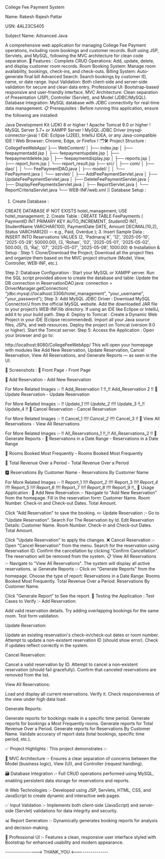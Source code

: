 College Fee Payment System

Name: Rakesh Rajesh Pattar

USN: 4AL23CS405

Subject Name: Advanced Java

A comprehensive web application for managing College Fee Payment operations, including room bookings and customer records. Built using JSP, Servlets, and MySQL, following the MVC architecture for clean code separation.
🧰 Features :
Complete CRUD Operations: Add, update, delete, and display customer room records.
Room Booking System: Manage room availability, bookings, check-ins, and check-outs.
Billing System: Auto-generate final bill
Advanced Search: Search bookings by customer ID, name, or date range.
Input Validation: Both client-side and server-side validation for secure and clean data entry.
Professional UI: Bootstrap-based responsive and user-friendly interface.
MVC Architecture: Clean separation of Presentation (JSP), Controller (Servlet), and Model (JDBC/MySQL).
Database Integration: MySQL database with JDBC connectivity for real-time data management.
📋 Prerequisites :
Before running this application, ensure the following are installed:

Java Development Kit (JDK) 8 or higher !
Apache Tomcat 9.0 or higher !
MySQL Server 5.7+ or XAMPP Server !
MySQL JDBC Driver (mysql-connector-java) !
IDE: Eclipse (J2EE), IntelliJ IDEA, or any Java-compatible IDE !
Web Browser: Chrome, Edge, or Firefox !
🗂️🛠 Project Structure :
CollegeFeeWebApp/
├── WebContent/
│ ├── index.jsp
│ ├── feepaymentadd.jsp
│ ├── feepaymentupdate.jsp
│ ├── feepaymentdelete.jsp
│ ├── feepaymentdisplay.jsp
│ ├── reports.jsp
│ ├── report_form.jsp
│ └── report_result.jsp
├── src/
│ ├── com/
│ ├── dao/
│ │ └── FeePaymentDAO.java
│ ├── model/
│ │ └── FeePayment.java
│ └── servlet/
│ ├── AddFeePaymentServlet.java
│ ├── UpdateFeePaymentServlet.java
│ ├── DeleteFeePaymentServlet.java
│ ├── DisplayFeePaymentsServlet.java
│ ├── ReportServlet.java
│ └── ReportCriteriaServlet.java
└── WEB-INF/web.xml
🗄️ Database Setup :
1. Create Database :

CREATE DATABASE IF NOT EXISTS hotel_management;
USE hotel_management;
2. Create Table :
CREATE TABLE FeePayments (
PaymentID INT PRIMARY KEY AUTO_INCREMENT,
StudentID INT,
StudentName VARCHAR(100),
PaymentDate DATE,
Amount DECIMAL(10,2),
Status VARCHAR(20) -- e.g., Paid, Overdue
);
3. Insert Sample Data :
INSERT INTO Reservations VALUES
(2,	'Padmaraj K',	'12',	'2025-05-10',	'2025-05-28',	50000.00),
(3,	'Rohan',	'02', '2025-05-01',	'2025-05-02',	500.00),
(5,	'Raj',	'07',	'2025-05-07',	'2025-05-08',	1000.00)
⚙️ Installation & Setup :
Step 1: Clone/Download the Project;
Download all the project files and organize them based on the MVC project structure (Model, View, Controller, WEB-INF, etc.).

Step 2: Database Configuration :
Start your MySQL or XAMPP server.
Run the SQL script provided above to create the database and table:
Update the DB connection in ReservationDAO.java:
connection = DriverManager.getConnection(
 "jdbc:mysql://localhost:3306/hotel_management", 
 "your_username", 
 "your_password");
Step 3: Add MySQL JDBC Driver :
Download MySQL Connector/J from the official MySQL website.
Add the downloaded JAR file to your project’s WEB-INF/lib directory.
If using an IDE like Eclipse or IntelliJ, add it to your build path.
Step 4: Deploy to Tomcat :
Create a Dynamic Web Project in your IDE (Eclipse recommended).
Import all your Java source files, JSPs, and web resources.
Deploy the project on Tomcat (version 9.0 or higher).
Start the Tomcat server.
Step 5: Access the Application :
Open your browser and go to:

http://localhost:8080/CollegeFeeWebApp/
This will open your homepage with modules like Add New Reservation, Update Reservation, Cancel Reservation, View All Reservations, and Generate Reports — as seen in the UI.

📸 Screenshots :
🔹 Front Page -
Front Page

🔹 Add Reservation -
Add New Reservation

For More Related Images :- !! Add_Reservation 1 !!_!! Add_Reservation 2 !!
🔹 Update Reservation -
Update Reservation

For More Related Images :- !! Update_1 !!_!! Update_2 !!_!! Update_3 !!_!! Update_4 !!
🔹 Cancel Reservation -
Cancel Reservation

For More Related Images :- !! Cancel_1 !!_!! Cancel_2 !!_!! Cancel_3 !!
🔹 View All Reservations -
View All Reservations

For More Related Images :- !! All_Reservations_1 !!_!! All_Reservations_2 !!
🔹 Generate Reports -
📅 Reservations in a Date Range -
Reservations in a Date Range

🏡 Rooms Booked Most Frequently -
Rooms Booked Most Frequently

💸 Total Revenue Over a Period -
Total Revenue Over a Period

🅿️ Reservations By Customer Name -
Reservations By Customer Name

For More Related Images :- !! Report_1 !!_!! Report_2 !!_!! Report_3 !!_!! Report_4 !!_!! Report_5 !!_!! Report_6 !!_!! Report_7 !!_!! Report_8 !!_!! Report_9 !!_
🎯 Usage Application :
🏨 Add New Reservation :-
Navigate to "Add New Reservation" from the homepage.
Fill in the reservation form:
Customer Name. Room Number. Check-in and Check-out Dates. Total Amount.

Click "Add Reservation" to save the booking.
✏️ Update Reservation :-
Go to "Update Reservation".
Search For The Reservation by Id.
Edit Reservation Details:
Customer Name. Room Number. Check-in and Check-out Dates. Total Amount.

Click "Update Reservation" to apply the changes.
❌ Cancel Reservation :-
Open "Cancel Reservation" from the menu.
Search for the reservation using Reservation ID.
Confirm the cancellation by clicking "Confirm Cancellation".
The reservation will be removed from the system.
📋 View All Reservations :-
Navigate to "View All Reservations".
The system will display all active reservations.
📊 Generate Reports :-
Click on "Generate Reports" from the homepage.
Choose the type of report:
Reservations in a Date Range. Rooms Booked Most Frequently. Total Revenue Over a Period. Reservations By Customer Name.

Click "Generate Report" to See the report.
🧪 Testing the Application :
Test Cases to Verify :-
Add Reservation:

Add valid reservation details. Try adding overlapping bookings for the same room. Test form validation.

Update Reservation:

Update an existing reservation's check-in/check-out dates or room number. Attempt to update a non-existent reservation ID (should show error). Check if updates reflect correctly in the system.

Cancel Reservation:

Cancel a valid reservation by ID. Attempt to cancel a non-existent reservation (should fail gracefully). Confirm that canceled reservations are removed from the list.

View All Reservations:

Load and display all current reservations. Verify it. Check responsiveness of the view under high data load.

Generate Reports:

Generate reports for bookings made in a specific time period. Generate reports for bookings a Most Frequently rooms. Generate reports for Total Revenue Over a Period. Generate reports for Reservations By Customer Name. Validate accuracy of report data (total bookings, specific time period, etc.).

✅ Project Highlights :
This project demonstrates :-

🧩 MVC Architecture :-
Ensures a clear separation of concerns between the Model (business logic), View (UI), and Controller (request handling).

🗃️ Database Integration :-
Full CRUD operations performed using MySQL, enabling persistent data storage for reservations and reports.

🌐 Web Technologies :-
Developed using JSP, Servlets, HTML, CSS, and JavaScript to create dynamic and interactive web pages.

✅ Input Validation :-
Implements both client-side (JavaScript) and server-side (Servlet) validations for data integrity and security.

📊 Report Generation :-
Dynamically generates booking reports for analysis and decision-making.

🎨 Professional UI :-
Features a clean, responsive user interface styled with Bootstrap for enhanced usability and modern appearance.

----------------> THANK_YOU <----------------
